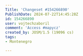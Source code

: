 ```yaml
---
Title: 'Changeset #154266890'
PublishDate: 2024-07-22T14:45:28Z
id: 154266890
user: vojtechzaboril
comment: 'Access #mapycz'
created_by: JOSM/1.5 (19096 cs)
tags:
- Montenegro

---
```

